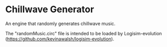 # Chillwave Generator
An engine that randomly generates chillwave music.

The "randomMusic.circ" file is intended to be loaded by Logisim-evolution (https://github.com/kevinawalsh/logisim-evolution).
